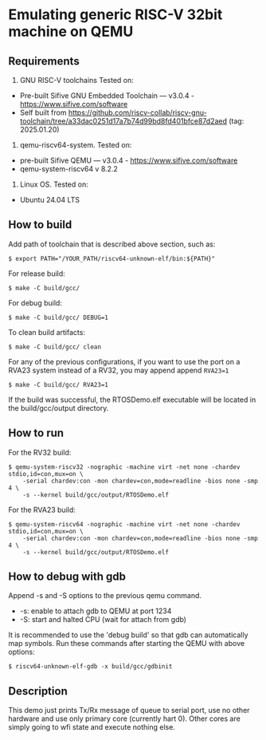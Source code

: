 # Emulating generic RISC-V 32bit machine on QEMU

## Requirements

1. GNU RISC-V toolchains Tested on:
  * Pre-built Sifive GNU Embedded Toolchain — v3.0.4 - https://www.sifive.com/software
  * Self built from https://github.com/riscv-collab/riscv-gnu-toolchain/tree/a33dac0251d17a7b74d99bd8fd401bfce87d2aed (tag: 2025.01.20)

1. qemu-riscv64-system. Tested on:
  * pre-built Sifive QEMU — v3.0.4 - https://www.sifive.com/software
  * qemu-system-riscv64 v 8.2.2
1. Linux OS. Tested on:
  * Ubuntu 24.04 LTS


## How to build

Add path of toolchain that is described above section, such as:

```
$ export PATH="/YOUR_PATH/riscv64-unknown-elf/bin:${PATH}"
```

For release build:

```
$ make -C build/gcc/
```

For debug build:

```
$ make -C build/gcc/ DEBUG=1
```

To clean build artifacts:

```
$ make -C build/gcc/ clean
```

For any of the previous configurations, if you want to use the port on a RVA23 system instead of a RV32, you may append append `RVA23=1`

```
$ make -C build/gcc/ RVA23=1
```

If the build was successful, the RTOSDemo.elf executable will be located in the build/gcc/output directory.


## How to run

For the RV32 build:

```
$ qemu-system-riscv32 -nographic -machine virt -net none -chardev stdio,id=con,mux=on \
    -serial chardev:con -mon chardev=con,mode=readline -bios none -smp 4 \
    -s --kernel build/gcc/output/RTOSDemo.elf
```

For the RVA23 build:

```
$ qemu-system-riscv64 -nographic -machine virt -net none -chardev stdio,id=con,mux=on \
    -serial chardev:con -mon chardev=con,mode=readline -bios none -smp 4 \
    -s --kernel build/gcc/output/RTOSDemo.elf
```


## How to debug with gdb

Append -s and -S options to the previous qemu command.

- -s: enable to attach gdb to QEMU at port 1234
- -S: start and halted CPU (wait for attach from gdb)

It is recommended to use the 'debug build' so that gdb can automatically map symbols.
Run these commands after starting the QEMU with above options:

```
$ riscv64-unknown-elf-gdb -x build/gcc/gdbinit
```


## Description

This demo just prints Tx/Rx message of queue to serial port, use no
other hardware and use only primary core (currently hart 0).
Other cores are simply going to wfi state and execute nothing else.
